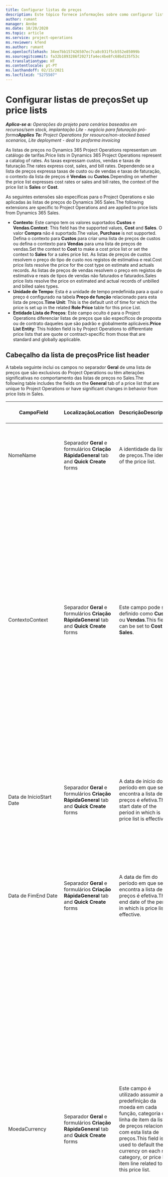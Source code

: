 ```yaml
---
title: Configurar listas de preços
description: Este tópico fornece informações sobre como configurar listas de preços de custos e vendas.
author: rumant
manager: Annbe
ms.date: 10/20/2020
ms.topic: article
ms.service: project-operations
ms.reviewer: kfend
ms.author: rumant
ms.openlocfilehash: 34ee7bb157426507ec7ca8c031f5cb552e85099b
ms.sourcegitcommit: fa32b1893286f20271fa4ec4be8fc68bd135f53c
ms.translationtype: HT
ms.contentlocale: pt-PT
ms.lasthandoff: 02/15/2021
ms.locfileid: "5275507"
---
```

# <a name="set-up-price-lists"></a><span data-ttu-id="cbd9e-103">Configurar listas de preços</span><span class="sxs-lookup"><span data-stu-id="cbd9e-103">Set up price lists</span></span>

<span data-ttu-id="cbd9e-104">_**Aplica-se a:** Operações do projeto para cenários baseados em recursos/sem stock, implantação Lite - negócio para faturação pró-forma_</span><span class="sxs-lookup"><span data-stu-id="cbd9e-104">_**Applies To:** Project Operations for resource/non-stocked based scenarios, Lite deployment - deal to proforma invoicing_</span></span>

<span data-ttu-id="cbd9e-105">As listas de preços no Dynamics 365 Project Operations representam um catálogo de tarifas.</span><span class="sxs-lookup"><span data-stu-id="cbd9e-105">Price lists in Dynamics 365 Project Operations represent a catalog of rates.</span></span> <span data-ttu-id="cbd9e-106">As taxas expressam custos, vendas e taxas de faturação.</span><span class="sxs-lookup"><span data-stu-id="cbd9e-106">The rates express cost, sales, and bill rates.</span></span> <span data-ttu-id="cbd9e-107">Dependendo se a lista de preços expressa taxas de custo ou de vendas e taxas de faturação, o contexto da lista de preços é **Vendas** ou **Custos**.</span><span class="sxs-lookup"><span data-stu-id="cbd9e-107">Depending on whether the price list expresses cost rates or sales and bill rates, the context of the price list is **Sales** or **Cost**.</span></span>

<span data-ttu-id="cbd9e-108">As seguintes extensões são específicas para o Project Operations e são aplicadas às listas de preços do Dynamics 365 Sales.</span><span class="sxs-lookup"><span data-stu-id="cbd9e-108">The following extensions are specific to Project Operations and are applied to price lists from Dynamics 365 Sales.</span></span>

- <span data-ttu-id="cbd9e-109">**Contexto**: Este campo tem os valores suportados **Custos** e **Vendas**.</span><span class="sxs-lookup"><span data-stu-id="cbd9e-109">**Context**: This field has the supported values, **Cost** and **Sales**.</span></span> <span data-ttu-id="cbd9e-110">O valor **Compra** não é suportado.</span><span class="sxs-lookup"><span data-stu-id="cbd9e-110">The value, **Purchase** is not supported.</span></span> <span data-ttu-id="cbd9e-111">Defina o contexto para **Custos** para criar uma lista de preços de custos ou defina o contexto para **Vendas** para uma lista de preços de vendas.</span><span class="sxs-lookup"><span data-stu-id="cbd9e-111">Set the context to **Cost** to make a cost price list or set the context to **Sales** for a sales price list.</span></span> <span data-ttu-id="cbd9e-112">As listas de preços de custos resolvem o preço do tipo de custo nos registos de estimativa e real.</span><span class="sxs-lookup"><span data-stu-id="cbd9e-112">Cost price lists resolve the price for the cost type on estimate and actuals records.</span></span> <span data-ttu-id="cbd9e-113">As listas de preços de vendas resolvem o preço em registos de estimativa e reais de tipos de vendas não faturados e faturados.</span><span class="sxs-lookup"><span data-stu-id="cbd9e-113">Sales price lists resolve the price on estimated and actual records of unbilled and billed sales types.</span></span>
- <span data-ttu-id="cbd9e-114">**Unidade de Tempo**: Esta é a unidade de tempo predefinida para a qual o preço é configurado na tabela **Preço de função** relacionado para esta lista de preços.</span><span class="sxs-lookup"><span data-stu-id="cbd9e-114">**Time Unit**: This is the default unit of time for which the price is set up in the related **Role Price** table for this price List.</span></span>
- <span data-ttu-id="cbd9e-115">**Entidade Lista de Preços**: Este campo oculto é para o Project Operations diferenciar listas de preços que são específicos de proposta ou de contrato daqueles que são padrão e globalmente aplicáveis.</span><span class="sxs-lookup"><span data-stu-id="cbd9e-115">**Price List Entity**: This  hidden field is by Project Operations to differentiate price lists that are quote or contract-specific from those that are standard and globally applicable.</span></span>

## <a name="price-list-header"></a><span data-ttu-id="cbd9e-116">Cabeçalho da lista de preços</span><span class="sxs-lookup"><span data-stu-id="cbd9e-116">Price list header</span></span>

<span data-ttu-id="cbd9e-117">A tabela seguinte inclui os campos no separador **Geral** de uma lista de preços que são exclusivos do Project Operations ou têm alterações significativas no comportamento das listas de preços no Sales.</span><span class="sxs-lookup"><span data-stu-id="cbd9e-117">The following table includes the fields on the **General** tab of a price list that are unique to Project Operations or have significant changes in behavior from price lists in Sales.</span></span>

| <span data-ttu-id="cbd9e-118">Campo</span><span class="sxs-lookup"><span data-stu-id="cbd9e-118">Field</span></span> | <span data-ttu-id="cbd9e-119">Localização</span><span class="sxs-lookup"><span data-stu-id="cbd9e-119">Location</span></span> | <span data-ttu-id="cbd9e-120">Descrição</span><span class="sxs-lookup"><span data-stu-id="cbd9e-120">Description</span></span> | <span data-ttu-id="cbd9e-121">Impacto a jusante</span><span class="sxs-lookup"><span data-stu-id="cbd9e-121">Downstream impact</span></span> |
| --- | --- | --- | --- |
| <span data-ttu-id="cbd9e-122">Nome</span><span class="sxs-lookup"><span data-stu-id="cbd9e-122">Name</span></span> | <span data-ttu-id="cbd9e-123">Separador **Geral** e formulários **Criação Rápida**</span><span class="sxs-lookup"><span data-stu-id="cbd9e-123">**General** tab and **Quick Create** forms</span></span> | <span data-ttu-id="cbd9e-124">A identidade da lista de preços.</span><span class="sxs-lookup"><span data-stu-id="cbd9e-124">The identity of the price list.</span></span> | <span data-ttu-id="cbd9e-125">A lista de preços é mostrada com este valor em todas as páginas da lista e opções pendente.</span><span class="sxs-lookup"><span data-stu-id="cbd9e-125">The price list is shown with this value on all list pages and drop-down options.</span></span>|
| <span data-ttu-id="cbd9e-126">Contexto</span><span class="sxs-lookup"><span data-stu-id="cbd9e-126">Context</span></span> | <span data-ttu-id="cbd9e-127">Separador **Geral** e formulários **Criação Rápida**</span><span class="sxs-lookup"><span data-stu-id="cbd9e-127">**General** tab and **Quick Create** forms</span></span> | <span data-ttu-id="cbd9e-128">Este campo pode ser definido como **Custos** ou **Vendas**.</span><span class="sxs-lookup"><span data-stu-id="cbd9e-128">This field can be set to **Cost** or **Sales**.</span></span> | <span data-ttu-id="cbd9e-129">Uma lista de preços definida para **Custos** é usada para pesquisar o preço para estimativas de custos e custos reais.</span><span class="sxs-lookup"><span data-stu-id="cbd9e-129">A price list set to **Cost** is used to look up the price for cost estimates and cost actuals.</span></span> <span data-ttu-id="cbd9e-130">Uma lista de preços definida para **Vendas** é usada para pesquisar o preço para estimativas de vendas e vendas reais.</span><span class="sxs-lookup"><span data-stu-id="cbd9e-130">A price list set to **Sales** is used to look up the price for sales estimates and sales actuals.</span></span> <span data-ttu-id="cbd9e-131">Apenas as listas de preços que têm o contexto definido para **Vendas** podem ser anexadas às listas de preços do projeto para clientes, propostas de projeto e contratos de projeto.</span><span class="sxs-lookup"><span data-stu-id="cbd9e-131">Only price lists that have the context set to **Sales** can be attached to project price lists for customers, project quotes, and project contracts.</span></span> |
| <span data-ttu-id="cbd9e-132">Data de Início</span><span class="sxs-lookup"><span data-stu-id="cbd9e-132">Start Date</span></span> | <span data-ttu-id="cbd9e-133">Separador **Geral** e formulários **Criação Rápida**</span><span class="sxs-lookup"><span data-stu-id="cbd9e-133">**General** tab and **Quick Create** forms</span></span> | <span data-ttu-id="cbd9e-134">A data de início do período em que se encontra a lista de preços é efetiva.</span><span class="sxs-lookup"><span data-stu-id="cbd9e-134">The start date of the period in which is price list is effective.</span></span> | <span data-ttu-id="cbd9e-135">Com o campo **Data de Fim**, este campo é utilizado para determinar qual a lista de preços aplicável a uma determinada estimativa ou linha real.</span><span class="sxs-lookup"><span data-stu-id="cbd9e-135">With the **End Date** field, this field is used to determine which price list is applicable for a certain estimate or actual line.</span></span> |
| <span data-ttu-id="cbd9e-136">Data de Fim</span><span class="sxs-lookup"><span data-stu-id="cbd9e-136">End Date</span></span> | <span data-ttu-id="cbd9e-137">Separador **Geral** e formulários **Criação Rápida**</span><span class="sxs-lookup"><span data-stu-id="cbd9e-137">**General** tab and **Quick Create** forms</span></span> | <span data-ttu-id="cbd9e-138">A data de fim do período em que se encontra a lista de preços é efetiva.</span><span class="sxs-lookup"><span data-stu-id="cbd9e-138">The end date of the period in which is price list is effective.</span></span> | <span data-ttu-id="cbd9e-139">Com o campo **Data de Início**, este campo é utilizado para determinar qual a lista de preços aplicável a uma determinada estimativa ou linha real.</span><span class="sxs-lookup"><span data-stu-id="cbd9e-139">With the **Start Date** field, this field is used to determine which price list is applicable for a certain estimate or actual line.</span></span> |
| <span data-ttu-id="cbd9e-140">Moeda</span><span class="sxs-lookup"><span data-stu-id="cbd9e-140">Currency</span></span> | <span data-ttu-id="cbd9e-141">Separador **Geral** e formulários **Criação Rápida**</span><span class="sxs-lookup"><span data-stu-id="cbd9e-141">**General** tab and **Quick Create** forms</span></span> | <span data-ttu-id="cbd9e-142">Este campo é utilizado assumir a predefinição da moeda em cada função, categoria ou linha de item da lista de preços relacionada com esta lista de preços.</span><span class="sxs-lookup"><span data-stu-id="cbd9e-142">This field is used to default the currency on each role, category, or price list item line related to this price list.</span></span> | <span data-ttu-id="cbd9e-143">Nas listas de preços **Vendas**, as funções, categorias ou linhas de item da lista de preços não podem ser criadas em nenhuma moeda que não seja esta moeda.</span><span class="sxs-lookup"><span data-stu-id="cbd9e-143">On **Sales** price lists, roles, categories, or price list item lines can't be created in any currency other than this currency.</span></span> <span data-ttu-id="cbd9e-144">Nas listas de preços **Custos**, pode criar uma linha de preço de função em qualquer moeda.</span><span class="sxs-lookup"><span data-stu-id="cbd9e-144">On **Cost** price lists, you can create a role price line in any currency.</span></span> <span data-ttu-id="cbd9e-145">A moeda aqui definida é usada como uma predefinição.</span><span class="sxs-lookup"><span data-stu-id="cbd9e-145">The currency defined here is used as a default.</span></span> <span data-ttu-id="cbd9e-146">A configuração do utilizador que está relacionada com os preços de função pode sobrepor-se a este valor para ativar a configuração da taxa de custo da mão de obra em qualquer moeda.</span><span class="sxs-lookup"><span data-stu-id="cbd9e-146">The user setup that is related role prices can override this value to enable labor cost rate setup in any currency.</span></span> <span data-ttu-id="cbd9e-147">As taxas de custos de categoria e os custos de item de lista de preços só podem ser definidos na moeda definida aqui.</span><span class="sxs-lookup"><span data-stu-id="cbd9e-147">Category cost rates and price list item costs can be set up only in the currency defined here.</span></span> |
| <span data-ttu-id="cbd9e-148">Unidade de Tempo</span><span class="sxs-lookup"><span data-stu-id="cbd9e-148">Time Unit</span></span> | <span data-ttu-id="cbd9e-149">Separador **Geral** e formulários **Criação Rápida**</span><span class="sxs-lookup"><span data-stu-id="cbd9e-149">**General** tab and **Quick Create** forms</span></span> | <span data-ttu-id="cbd9e-150">Este campo é utilizado assumir a predefinição da unidade de tempo em cada linha de função relacionada com esta lista de preços.</span><span class="sxs-lookup"><span data-stu-id="cbd9e-150">This field is used to default the time unit on each role line related to this price list.</span></span> | <span data-ttu-id="cbd9e-151">Este valor de campo é utilizado apenas na configuração do preço da função relacionada.</span><span class="sxs-lookup"><span data-stu-id="cbd9e-151">This field value is only used on related role price setup.</span></span> <span data-ttu-id="cbd9e-152">Nas listas de preços **Custos** e **Vendas**, pode criar uma linha de preço de função em qualquer unidade de tempo.</span><span class="sxs-lookup"><span data-stu-id="cbd9e-152">On **Cost** and **Sales** price lists, you can create a role price line in any unit of time.</span></span> <span data-ttu-id="cbd9e-153">A unidade de tempo aqui definida é usada como uma predefinição.</span><span class="sxs-lookup"><span data-stu-id="cbd9e-153">The time unit defined here is used as a default.</span></span> <span data-ttu-id="cbd9e-154">A configuração do utilizador que está relacionada com os preços de função pode sobrepor-se a este valor para ativar a configuração da taxa de custo e faturação da mão de obra em qualquer unidade de tempo.</span><span class="sxs-lookup"><span data-stu-id="cbd9e-154">The user setup related role prices can override this value to enable labor cost and bill rate setup in any unit of time.</span></span> |
| <span data-ttu-id="cbd9e-155">Descrição</span><span class="sxs-lookup"><span data-stu-id="cbd9e-155">Description</span></span> | <span data-ttu-id="cbd9e-156">Separador **Geral** e formulários **Criação Rápida**</span><span class="sxs-lookup"><span data-stu-id="cbd9e-156">**General** tab and **Quick Create** forms</span></span> | <span data-ttu-id="cbd9e-157">Este campo de texto permite-lhe fornecer uma descrição de várias linhas da lista de preços.</span><span class="sxs-lookup"><span data-stu-id="cbd9e-157">This text field allows you to provide a multi-line description of the price list.</span></span> | <span data-ttu-id="cbd9e-158">Este campo é mostrado nas vistas **Associadas** na lista de preços em várias entidades que têm listas de preços relacionadas.</span><span class="sxs-lookup"><span data-stu-id="cbd9e-158">This field is shown in the **Associated** views on the price list in various entities that have related price lists.</span></span> |


[!INCLUDE[footer-include](../includes/footer-banner.md)]